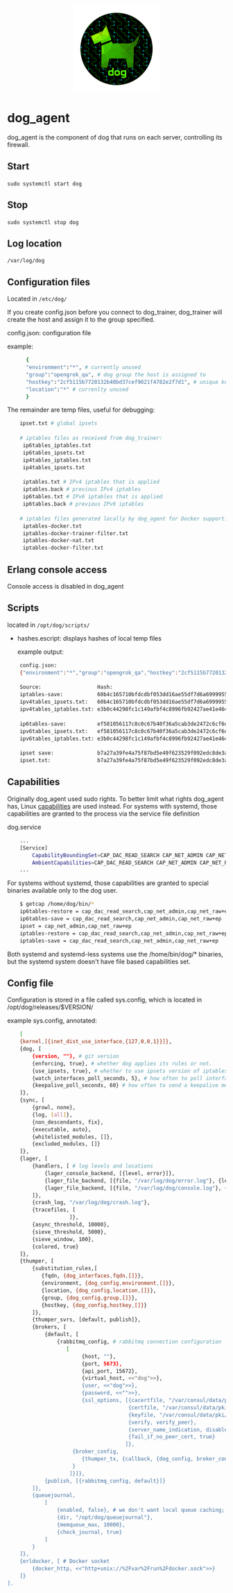 <p align="center">
  <img src="../../images/dog-segmented-green.network-200x200.png">
</p>

# dog_agent

dog_agent is the component of dog that runs on each server, controlling its firewall.

## Start

`sudo systemctl start dog`

## Stop

`sudo systemctl stop dog`

## Log location

`/var/log/dog`

## Configuration files

Located in `/etc/dog/`

If you create config.json before you connect to dog_trainer, dog_trainer will
create the host and assign it to the group specified.

config.json: configuration file

example:

```bash
      {
      "environment":"*", # currently unused
      "group":"opengrok_qa", # dog group the host is assigned to
      "hostkey":"2cf5115b7720132b40bd37cef9021f4782e2f7d1", # unique key for agent, the sha256sum of agent's public key.
      "location":"*" # currenlty unused
      }
```

The remainder are temp files, useful for debugging: 

```bash
    ipset.txt # global ipsets

    # iptables files as received from dog_trainer:
     ip6tables_iptables.txt 
     ip6tables_ipsets.txt
     ip4tables_iptables.txt
     ip4tables_ipsets.txt

     iptables.txt # IPv4 iptables that is applied
     iptables.back # previous IPv4 iptables
     ip6tables.txt # IPv6 iptables that is applied
     ip6tables.back # previous IPv6 iptables

    # iptables files generated locally by dog_agent for Docker support:
     iptables-docker.txt
     iptables-docker-trainer-filter.txt
     iptables-docker-nat.txt
     iptables-docker-filter.txt
```

## Erlang console access

Console access is disabled in dog_agent

## Scripts

located in `/opt/dog/scripts/`

- hashes.escript: displays hashes of local temp files

  example output:

```bash
    config.json:
    {"environment":"*","group":"opengrok_qa","hostkey":"2cf5115b7720132b40bd37cef9021f4782e2f7d1","location":"*"}
    
    Source:                  Hash:
    iptables-save:           60b4c165710bfdcdbf053dd16ae55df7d6a6999955090b4eae7c4ff2e6b1ed2f
    ipv4tables_ipsets.txt:   60b4c165710bfdcdbf053dd16ae55df7d6a6999955090b4eae7c4ff2e6b1ed2f
    ipv4tables_iptables.txt: e3b0c44298fc1c149afbf4c8996fb92427ae41e4649b934ca495991b7852b855
    
    ip6tables-save:          ef581056117c8c0c67b40f36a5cab3de2472c6cf6ddc1314706c2f94e557492c
    ipv6tables_ipsets.txt:   ef581056117c8c0c67b40f36a5cab3de2472c6cf6ddc1314706c2f94e557492c
    ipv6tables_iptables.txt: e3b0c44298fc1c149afbf4c8996fb92427ae41e4649b934ca495991b7852b855
    
    ipset save:              b7a27a39fe4a75f87bd5e49f623529f092edc8de3abe23d912599fdf55270a03
    ipset.txt:               b7a27a39fe4a75f87bd5e49f623529f092edc8de3abe23d912599fdf55270a03
```

## Capabilities

Originally dog_agent used sudo rights.  To better limit what rights dog_agent has,
Linux [capabilities](https://blog.container-solutions.com/linux-capabilities-why-they-exist-and-how-they-work)
are used instead.  For systems with systemd, those capabilities are granted to
the process via the service file definition

dog.service

```bash
    ...
    [Service]
        CapabilityBoundingSet=CAP_DAC_READ_SEARCH CAP_NET_ADMIN CAP_NET_RAW
        AmbientCapabilities=CAP_DAC_READ_SEARCH CAP_NET_ADMIN CAP_NET_RAW
    ...
```

For systems without systemd, those capabilities are granted to special binaries
available only to the dog user.

```bash
    $ getcap /home/dog/bin/*
    ip6tables-restore = cap_dac_read_search,cap_net_admin,cap_net_raw+ep
    ip6tables-save = cap_dac_read_search,cap_net_admin,cap_net_raw+ep
    ipset = cap_net_admin,cap_net_raw+ep
    iptables-restore = cap_dac_read_search,cap_net_admin,cap_net_raw+ep
    iptables-save = cap_dac_read_search,cap_net_admin,cap_net_raw+ep
```

Both systemd and systemd-less systems use the /home/bin/dog/\* binaries, but the
systemd system doesn't have file based capabilities set.

## Config file

Configuration is stored in a file called sys.config, which is located in
/opt/dog/releases/$VERSION/

example sys.config, annotated:

```bash
    [
    {kernel,[{inet_dist_use_interface,{127,0,0,1}}]},
    {dog, [
        {version, ""}, # git version
        {enforcing, true}, # whether dog applies its rules or not.
        {use_ipsets, true}, # whether to use ipsets version of iptables rules.
        {watch_interfaces_poll_seconds, 5}, # how often to poll interfaces for changes.
        {keepalive_poll_seconds, 60} # how often to send a keepalive message to dog_trainer.
    ]},
    {sync, [
        {growl, none},
        {log, [all]},
        {non_descendants, fix},
        {executable, auto},
        {whitelisted_modules, []},
        {excluded_modules, []}
    ]},
    {lager, [
        {handlers, [ # log levels and locations
            {lager_console_backend, [{level, error}]},
            {lager_file_backend, [{file, "/var/log/dog/error.log"}, {level, error}]},
            {lager_file_backend, [{file, "/var/log/dog/console.log"}, {level, info }]}
        ]},
        {crash_log, "/var/log/dog/crash.log"},
        {tracefiles, [
                    ]},
        {async_threshold, 10000},
        {sieve_threshold, 5000},
        {sieve_window, 100},
        {colored, true}
    ]},
    {thumper, [
        {substitution_rules,[
           {fqdn, {dog_interfaces,fqdn,[]}},
           {environment, {dog_config,environment,[]}},
           {location, {dog_config,location,[]}},
           {group, {dog_config,group,[]}},
           {hostkey, {dog_config,hostkey,[]}}
        ]},
        {thumper_svrs, [default, publish]},
        {brokers, [
            {default, [
                {rabbitmq_config, # rabbitmq connection configuration
                   [
                        {host, ""},
                        {port, 5673},
                        {api_port, 15672},
                        {virtual_host, <<"dog">>},
                        {user, <<"dog">>},
                        {password, <<"">>},
                        {ssl_options, [{cacertfile, "/var/consul/data/pki/certs/ca.crt"},
                                       {certfile, "/var/consul/data/pki/certs/server.crt"},
                                       {keyfile, "/var/consul/data/pki/private/server.key"},
                                       {verify, verify_peer},
                                       {server_name_indication, disable},
                                       {fail_if_no_peer_cert, true}
                                      ]},
                     {broker_config,
                        {thumper_tx, {callback, {dog_config, broker_config, []}}}
                     }
                    ]}]},
            {publish, [{rabbitmq_config, default}]}
        ]},
        {queuejournal,
            [
                {enabled, false}, # we don't want local queue caching; that would dump old data to dog_trainer on reconnect.
                {dir, "/opt/dog/queuejournal"},
                {memqueue_max, 10000},
                {check_journal, true}
            ]
        }
    ]},
    {erldocker, [ # Docker socket
        {docker_http, <<"http+unix://%2Fvar%2Frun%2Fdocker.sock">>}
    ]}
].
```
